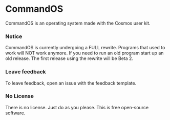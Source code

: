 # CommandOS
CommandOS is an operating system made with the Cosmos user kit.

### Notice
CommandOS is currently undergoing a FULL rewrite. Programs that used to work will NOT work anymore. If you need to run an old program start up an old release. The first release using the rewrite will be Beta 2.

### Leave feedback

To leave feedback, open an issue with the feedback template.

### No License

There is no license. Just do as you please. This is free open-source software.
